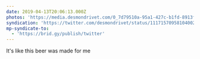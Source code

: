 ```yaml
---
date: 2019-04-13T20:06:13.000Z
photos: 'https://media.desmondrivet.com/0_7d79510a-95a1-427c-b1fd-8913fc6a02a6.jpg'
syndication: 'https://twitter.com/desmondrivet/status/1117157095810400256'
mp-syndicate-to:
  - 'https://brid.gy/publish/twitter'
---
```


It's like this beer was made for me  
